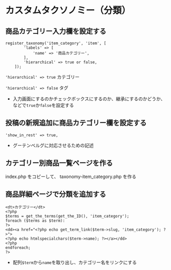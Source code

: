# カスタムタクソノミー（分類）

## 商品カテゴリー入力欄を設定する

```WordPress:functions.php
register_taxonomy('item_category', 'item', [
        'labels' => [
            'name' => '商品カテゴリー',
        ],
        'hierarchical' => true or false,
    ]);
```

`'hierarchical' => true`
  カテゴリー

`'hierarchical' => false`
  タグ

* 入力画面にするのかチェックボックスにするのか、継承にするのかどうか、などで`true`か`false`を設定する

## 投稿の新規追加に商品カテゴリー欄を設定する

`'show_in_rest' => true,`

* グーテンベルグに対応させるための記述

## カテゴリー別商品一覧ページを作る

index.php をコピーして、 taxonomy-item_category.php を作る

## 商品詳細ページで分類を追加する

```WordPress:single-item.php
<dt>カテゴリー</dt>
<?php
$terms = get_the_terms(get_the_ID(), 'item_category');
foreach ($terms as $term):
?>
<dd><a href="<?php echo get_term_link($term->slug, 'item_category'); ?>">
<?php echo htmlspecialchars($term->name); ?></a></dd>
<?php
endforeach;
?>
```

* 配列`$term`から`name`を取り出し、カテゴリー名をリンクにする
